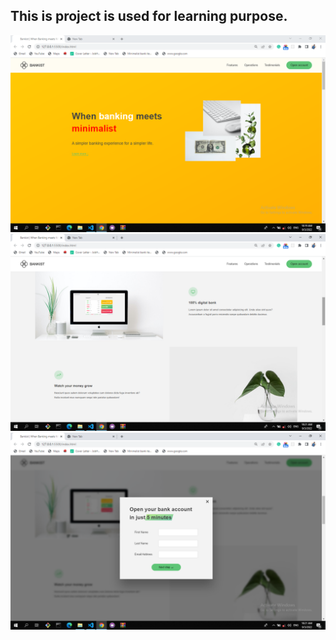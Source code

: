 ## This is project is used for learning purpose.
![These are the screenshot](/Screenshot%20(459).png)
![Screenshot](/Screenshot%20(460).png)
![Screenshot](/Screenshot%20(461).png)
